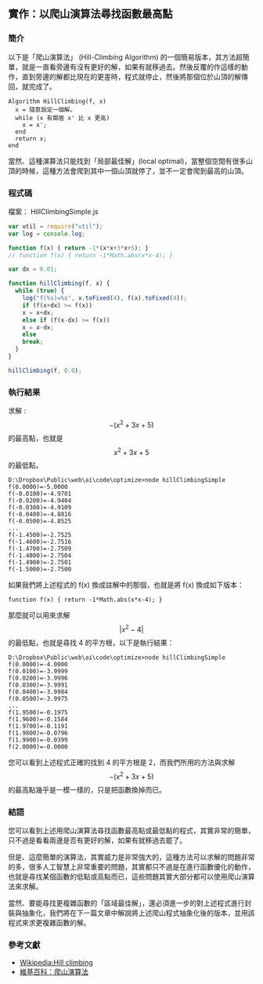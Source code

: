 ## 實作：以爬山演算法尋找函數最高點

### 簡介

以下是「爬山演算法」 (Hill-Climbing Algorithm) 的一個簡易版本，其方法超簡單，就是一直看旁邊有沒有更好的解，如果有就移過去。然後反覆的作這樣的動作，直到旁邊的解都比現在的更差時，程式就停止，然後將那個位於山頂的解傳回，就完成了。

```
Algorithm HillClimbing(f, x)
  x = 隨意設定一個解。
  while (x 有鄰居 x' 比 x 更高)
    x = x';
  end
  return x;
end
```

當然、這種演算法只能找到「局部最佳解」(local optimal)，當整個空間有很多山頂的時候，這種方法會爬到其中一個山頂就停了，並不一定會爬到最高的山頂。 

### 程式碼

檔案： HillClimbingSimple.js

```javascript
var util = require("util");
var log = console.log;

function f(x) { return -1*(x*x+3*x+5); }
// function f(x) { return -1*Math.abs(x*x-4); }

var dx = 0.01;

function hillClimbing(f, x) {
  while (true) {
    log("f(%s)=%s", x.toFixed(4), f(x).toFixed(4));
    if (f(x+dx) >= f(x))
	x = x+dx;
    else if (f(x-dx) >= f(x))
	x = x-dx;
    else
	break;
  }
}

hillClimbing(f, 0.0);
```

### 執行結果

求解 : $$-(x^2+3x+5)$$ 的最高點，也就是 $$x^2+3x+5$$ 的最低點。

```
D:\Dropbox\Public\web\ai\code\optimize>node hillClimbingSimple
f(0.0000)=-5.0000
f(-0.0100)=-4.9701
f(-0.0200)=-4.9404
f(-0.0300)=-4.9109
f(-0.0400)=-4.8816
f(-0.0500)=-4.8525
...
f(-1.4500)=-2.7525
f(-1.4600)=-2.7516
f(-1.4700)=-2.7509
f(-1.4800)=-2.7504
f(-1.4900)=-2.7501
f(-1.5000)=-2.7500
```

如果我們將上述程式的 f(x) 換成註解中的那個，也就是將 f(x) 換成如下版本：

```
function f(x) { return -1*Math.abs(x*x-4); }
```

那麼就可以用來求解 $$|x^2-4|$$ 的最低點，也就是尋找 4 的平方根，以下是執行結果：

```
D:\Dropbox\Public\web\ai\code\optimize>node hillClimbingSimple
f(0.0000)=-4.0000
f(0.0100)=-3.9999
f(0.0200)=-3.9996
f(0.0300)=-3.9991
f(0.0400)=-3.9984
f(0.0500)=-3.9975
...
f(1.9500)=-0.1975
f(1.9600)=-0.1584
f(1.9700)=-0.1191
f(1.9800)=-0.0796
f(1.9900)=-0.0399
f(2.0000)=-0.0000
```

您可以看到上述程式正確的找到 4 的平方根是 2，而我們所用的方法與求解 $$-(x^2+3x+5)$$ 的最高點幾乎是一模一樣的，只是把函數換掉而已。

### 結語

您可以看到上述用爬山演算法尋找函數最高點或最低點的程式，其實非常的簡單，只不過是看看兩邊是否有更好的解，如果有就移過去罷了。

但是、這麼簡單的演算法，其實威力是非常強大的，這種方法可以求解的問題非常的多，很多人工智慧上非常重要的問題，其實都只不過是在進行函數優化的動作，也就是尋找某個函數的低點或高點而已，這些問題其實大部分都可以使用爬山演算法來求解。

當然、要能尋找更複雜函數的「區域最佳解」，還必須進一步的對上述程式進行封裝與抽象化，我們將在下一篇文章中解說將上述爬山程式抽象化後的版本，並用該程式來求更複雜函數的解。

### 參考文獻
* [Wikipedia:Hill climbing](http://en.wikipedia.org/wiki/Hill-climbing)
* [維基百科：爬山演算法](http://zh.wikipedia.org/wiki/%E7%88%AC%E5%B1%B1%E7%AE%97%E6%B3%95)





